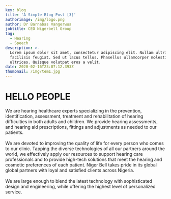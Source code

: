 ```yaml
---
key: blog
title: 'A Simple Blog Post [3]'
authorimage: /img/logo.png
author: Dr Barnabas Vangerwua
jobtitle: CEO Nigerbell Group
tag:
  - Hearing
  - Speech
description: >-
  Lorem ipsum dolor sit amet, consectetur adipiscing elit. Nullam ultricies
  facilisis feugiat. Sed ut lacus tellus. Phasellus ullamcorper molestie
  ultrices. Quisque volutpat eros a velit.
date: 2020-02-16T23:07:12.393Z
thumbnail: /img/tem1.jpg
---
```

# **HELLO PEOPLE**

We are hearing healthcare experts specializing in the prevention, identification, assessment, treatment and rehabilitation of hearing difficulties in both adults and children. We provide hearing assessments, and hearing aid prescriptions, fittings and adjustments as needed to our patients.\
\
We are devoted to improving the quality of life for every person who comes to our clinic. Tapping the diverse technologies of all our partners around the world, we effectively apply our resources to support hearing care professionals and to provide high-tech solutions that meet the hearing and cosmetic preferences of each patient. Niger Bell takes pride in its global global partners with loyal and satisfied clients across Nigeria.\
\
We are large enough to blend the latest technology with sophisticated design and engineering, while offering the highest level of personalized service.
